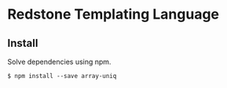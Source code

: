 # Redstone Templating Language

## Install

Solve dependencies using npm.

```
$ npm install --save array-uniq
```